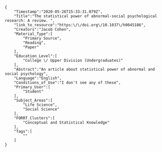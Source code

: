 
    {
        "Timestamp":"2020-05-26T15:33:31.079Z",
        "Title":"The statistical power of abnormal-social psychological research: A review. ",
        "link_to_resource":"https:\/\/doi.org\/10.1037\/h0045186",
        "Creators":"Jacob Cohen",
        "Material_Type":[
            "Primary Source",
            "Reading",
            "Paper"
        ],
        "Education_Level":[
            "College \/ Upper Division (Undergraduates)"
        ],
        "Abstract":"An article about statistical power of abnormal and social psychology",
        "Language":"English",
        "Conditions_of_Use":"I don't see any of these",
        "Primary_User":[
            "Student"
        ],
        "Subject_Areas":[
            "Life Science",
            "Social Science"
        ],
        "FORRT_Clusters":[
            "Conceptual and Statistical Knowledge"
        ],
        "Tags":[
            ""
        ]
    }

